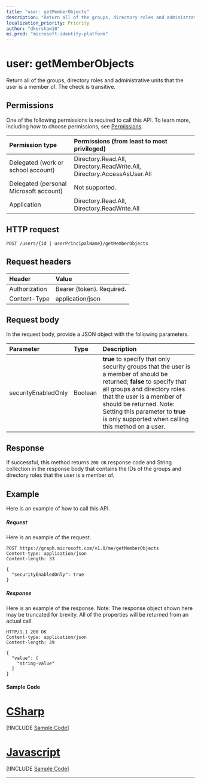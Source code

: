 ```yaml
---
title: "user: getMemberObjects"
description: "Return all of the groups, directory roles and administrative units that the user is a member of. The check is transitive."
localization_priority: Priority
author: "dkershaw10"
ms.prod: "microsoft-identity-platform"
---
```


# user: getMemberObjects
Return all of the groups, directory roles and administrative units that the user is a member of. The check is transitive.

## Permissions
One of the following permissions is required to call this API. To learn more, including how to choose permissions, see [Permissions](/graph/permissions-reference).


|Permission type      | Permissions (from least to most privileged)              |
|:--------------------|:---------------------------------------------------------|
|Delegated (work or school account) | Directory.Read.All, Directory.ReadWrite.All, Directory.AccessAsUser.All    |
|Delegated (personal Microsoft account) | Not supported.    |
|Application | Directory.Read.All, Directory.ReadWrite.All |

## HTTP request
<!-- { "blockType": "ignored" } -->
```http
POST /users/{id | userPrincipalName}/getMemberObjects
```
## Request headers
| Header       | Value |
|:---------------|:--------|
| Authorization  | Bearer {token}. Required.  |
| Content-Type  | application/json  |

## Request body
In the request body, provide a JSON object with the following parameters.

| Parameter	   | Type	|Description|
|:---------------|:--------|:----------|
|securityEnabledOnly|Boolean|**true** to specify that only security groups that the user is a member of should be returned; **false** to specify that all groups and directory roles that the user is a member of should be returned. Note: Setting this parameter to **true** is only supported when calling this method on a user.|

## Response

If successful, this method returns `200 OK` response code and String collection in the response body that contains the IDs of the groups and directory roles that the user is a member of.

## Example
Here is an example of how to call this API.
##### Request
Here is an example of the request.
<!-- {
  "blockType": "request",
  "name": "user_getmemberobjects"
}-->
```http
POST https://graph.microsoft.com/v1.0/me/getMemberObjects
Content-type: application/json
Content-length: 33

{
  "securityEnabledOnly": true
}
```

##### Response
Here is an example of the response. Note: The response object shown here may be truncated for brevity. All of the properties will be returned from an actual call.
<!-- {
  "blockType": "response",
  "truncated": true,
  "@odata.type": "string",
  "isCollection": true
} -->
```http
HTTP/1.1 200 OK
Content-type: application/json
Content-length: 39

{
  "value": [
    "string-value"
  ]
}
```
#### Sample Code
# [CSharp](#tab/CSharp)
[!INCLUDE [Sample Code]( ../includes/user_getmemberobjects-C#-snippets.md)]

# [Javascript](#tab/Javascript)
[!INCLUDE [Sample Code]( ../includes/user_getmemberobjects-Javascript-snippets.md)]

---


<!-- uuid: 8fcb5dbc-d5aa-4681-8e31-b001d5168d79
2015-10-25 14:57:30 UTC -->
<!-- {
  "type": "#page.annotation",
  "description": "user: getMemberObjects",
  "keywords": "",
  "section": "documentation",
  "tocPath": ""
}-->

